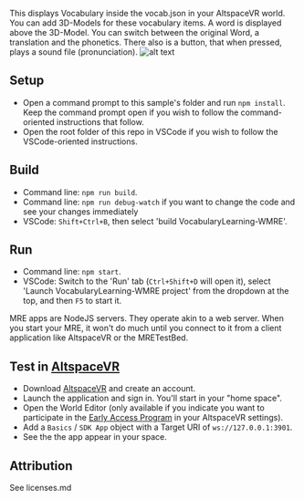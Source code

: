 This displays Vocabulary inside the vocab.json in your AltspaceVR world.
You can add 3D-Models for these vocabulary items.
A word is displayed above the 3D-Model. You can switch between the original Word, a translation and the phonetics.
There also is a button, that when pressed, plays a sound file (pronunciation).
![alt text](https://github.com/CemDK/VocabularyLearning-WMRE/blob/main/example_picure.png?jraw=true)

## Setup

* Open a command prompt to this sample's folder and run `npm install`. Keep the command prompt open if you wish to follow the command-oriented instructions that follow.
* Open the root folder of this repo in VSCode if you wish to follow the VSCode-oriented instructions.

## Build

* Command line: `npm run build`.
* Command line: `npm run debug-watch` if you want to change the code and see your changes immediately
* VSCode: `Shift+Ctrl+B`, then select 'build VocabularyLearning-WMRE'.

## Run

* Command line: `npm start`.
* VSCode: Switch to the 'Run' tab (`Ctrl+Shift+D` will open it), select 'Launch VocabularyLearning-WMRE project' from the dropdown at the top, and then `F5` to start it.

MRE apps are NodeJS servers. They operate akin to a web server. When you start your MRE, it won't do much until you connect to it from a client application like AltspaceVR or the MRETestBed.

## Test in [AltspaceVR](https://altvr.com)

* Download [AltspaceVR](https://altvr.com) and create an account.
* Launch the application and sign in. You'll start in your "home space".
* Open the World Editor (only available if you indicate you want to participate in the [Early Access Program](https://altvr.com/early-access-program/) in your AltspaceVR settings).
* Add a `Basics` / `SDK App` object with a Target URI of `ws://127.0.0.1:3901`.
* See the the app appear in your space.

## Attribution

See licenses.md
